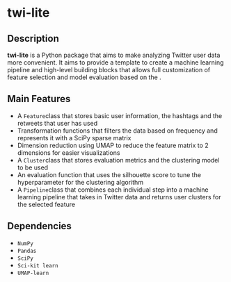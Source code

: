 # twi-lite

## Description
**twi-lite** is a Python package that aims to make analyzing Twitter user data more convenient. It aims to provide a template to create a machine learning pipeline and high-level building blocks that allows full customization of feature selection and model evaluation based on the .

## Main Features
* A ```Feature```class that stores basic user information, the hashtags and the retweets that user has used
* Transformation functions that filters the data based on frequency and represents it with a SciPy sparse matrix
* Dimension reduction using UMAP to reduce the feature matrix to 2 dimensions for easier visualizations
* A ```Cluster```class that stores evaluation metrics and the clustering model to be used
* An evaluation function that uses the silhouette score to tune the hyperparameter for the clustering algorithm
* A ```Pipeline```class that combines each individual step into a machine learning pipeline that takes in Twitter data and returns user clusters for the selected feature

## Dependencies
* ```NumPy```
* ```Pandas```
* ```SciPy```
* ```Sci-kit learn```
* ```UMAP-learn```